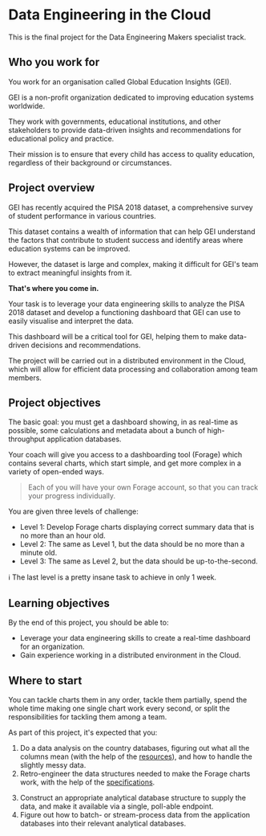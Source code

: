 # Data Engineering in the Cloud

This is the final project for the Data Engineering Makers specialist track.

## Who you work for

You work for an organisation called Global Education Insights (GEI).

GEI is a non-profit organization dedicated to improving education systems
worldwide.

They work with governments, educational institutions, and other stakeholders to
provide data-driven insights and recommendations for educational policy and
practice.

Their mission is to ensure that every child has access to quality education,
regardless of their background or circumstances.


## Project overview

GEI has recently acquired the PISA 2018 dataset, a comprehensive survey of
student performance in various countries.

This dataset contains a wealth of information that can help GEI understand the
factors that contribute to student success and identify areas where education
systems can be improved.

However, the dataset is large and complex, making it difficult for GEI's team to
extract meaningful insights from it.

**That's where you come in.**

Your task is to leverage your data engineering skills to analyze the PISA 2018
dataset and develop a functioning dashboard that GEI can use to easily visualise
and interpret the data.

This dashboard will be a critical tool for GEI, helping them to make data-driven
decisions and recommendations.

The project will be carried out in a distributed environment in the Cloud, which
will allow for efficient data processing and collaboration among team members.


## Project objectives

The basic goal: you must get a dashboard showing, in as real-time as possible,
some calculations and metadata about a bunch of high-throughput application
databases.

Your coach will give you access to a dashboarding tool (Forage) which contains
several charts, which start simple, and get more complex in a variety of
open-ended ways.

> Each of you will have your own Forage account, so that you can track your
> progress individually.

You are given three levels of challenge:

- Level 1: Develop Forage charts displaying correct summary data that is no
   more than an hour old.
- Level 2: The same as Level 1, but the data should be no more than a minute
   old.
- Level 3: The same as Level 2, but the data should be up-to-the-second.

:information_source: The last level is a pretty insane task to achieve in only 1
week.


## Learning objectives

By the end of this project, you should be able to:

- Leverage your data engineering skills to create a real-time dashboard for an
  organization.
- Gain experience working in a distributed environment in the Cloud.


## Where to start

You can tackle charts them in any order, tackle them partially, spend the whole
time making one single chart work every second, or split the responsibilities
for tackling them among a team.

As part of this project, it's expected that you:

1. Do a data analysis on the country databases, figuring out what all the
   columns mean (with the help of the [resources](./resources)), and how to
   handle the slightly messy data.
2. Retro-engineer the data structures needed to make the Forage charts work,
   with the help of the [specifications](./specifications).

<!-- OMITTED -->

3. Construct an appropriate analytical database structure to supply the data,
   and make it available via a single, poll-able endpoint.
4. Figure out how to batch- or stream-process data from the application
   databases into their relevant analytical databases.
